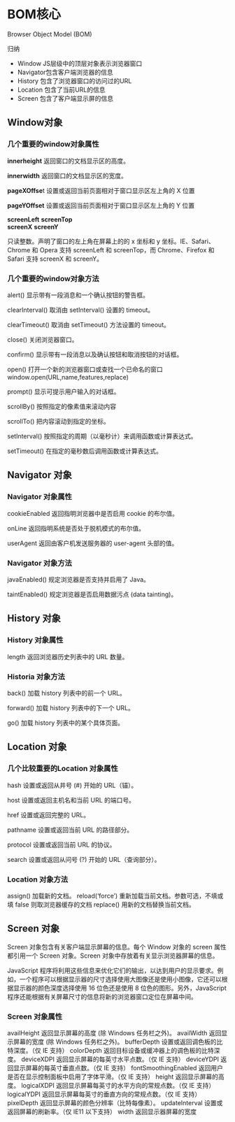 # BOM核心

Browser Object Model (BOM)

归纳

- Window JS层级中的顶层对象表示浏览器窗口
- Navigator包含客户端浏览器的信息
- History 包含了浏览器窗口的访问过的URL
- Location 包含了当前URL的信息
- Screen 包含了客户端显示屏的信息

## Window对象

### 几个重要的window对象属性

**innerheight** 返回窗口的文档显示区的高度。

**innerwidth** 返回窗口的文档显示区的宽度。

**pageXOffse**t 设置或返回当前页面相对于窗口显示区左上角的 X 位置

**pageYOffset** 设置或返回当前页面相对于窗口显示区左上角的 Y 位置

**screenLeft**
**screenTop**	
**screenX**
**screenY**

只读整数。声明了窗口的左上角在屏幕上的的 x 坐标和 y 坐标。IE、Safari、Chrome 和 Opera 支持 screenLeft 和 screenTop，而 Chrome、Firefox 和 Safari 支持 screenX 和 screenY。

### 几个重要的window对象方法

alert() 显示带有一段消息和一个确认按钮的警告框。

clearInterval() 取消由 setInterval() 设置的 timeout。

clearTimeout() 取消由 setTimeout() 方法设置的 timeout。

close() 关闭浏览器窗口。

confirm() 显示带有一段消息以及确认按钮和取消按钮的对话框。

open() 打开一个新的浏览器窗口或查找一个已命名的窗口window.open(URL,name,features,replace)

prompt() 显示可提示用户输入的对话框。

scrollBy() 按照指定的像素值来滚动内容

scrollTo() 把内容滚动到指定的坐标。

setInterval() 按照指定的周期（以毫秒计）来调用函数或计算表达式。

setTimeout() 在指定的毫秒数后调用函数或计算表达式。

## Navigator 对象

### Navigator 对象属性

cookieEnabled 返回指明浏览器中是否启用 cookie 的布尔值。

onLine 返回指明系统是否处于脱机模式的布尔值。

userAgent 返回由客户机发送服务器的 user-agent 头部的值。

### Navigator 对象方法

javaEnabled() 规定浏览器是否支持并启用了 Java。

taintEnabled() 规定浏览器是否启用数据污点 (data tainting)。

## History 对象

### History 对象属性

length 返回浏览器历史列表中的 URL 数量。

### Historia 对象方法

back() 加载 history 列表中的前一个 URL。

forward() 加载 history 列表中的下一个 URL。

go() 加载 history 列表中的某个具体页面。

## Location 对象

### 几个比较重要的Location 对象属性

hash 设置或返回从井号 (#) 开始的 URL（锚）。

host 设置或返回主机名和当前 URL 的端口号。

href 设置或返回完整的 URL。

pathname 设置或返回当前 URL 的路径部分。

protocol 设置或返回当前 URL 的协议。

search 设置或返回从问号 (?) 开始的 URL（查询部分）。

### Location 对象方法

assign() 加载新的文档。
reload(‘force’) 重新加载当前文档。参数可选，不填或填 false 则取浏览器缓存的文档
replace() 用新的文档替换当前文档。

## Screen 对象

Screen 对象包含有关客户端显示屏幕的信息。每个 Window 对象的 screen 属性都引用一个 Screen 对象。Screen 对象中存放着有关显示浏览器屏幕的信息。

JavaScript 程序将利用这些信息来优化它们的输出，以达到用户的显示要求。例如，一个程序可以根据显示器的尺寸选择使用大图像还是使用小图像，它还可以根据显示器的颜色深度选择使用 16 位色还是使用 8 位色的图形。另外，JavaScript 程序还能根据有关屏幕尺寸的信息将新的浏览器窗口定位在屏幕中间。

### Screen 对象属性

availHeight 返回显示屏幕的高度 (除 Windows 任务栏之外)。
availWidth 返回显示屏幕的宽度 (除 Windows 任务栏之外)。
bufferDepth 设置或返回调色板的比特深度。（仅 IE 支持）
colorDepth 返回目标设备或缓冲器上的调色板的比特深度。
deviceXDPI 返回显示屏幕的每英寸水平点数。（仅 IE 支持）
deviceYDPI 返回显示屏幕的每英寸垂直点数。（仅 IE 支持）
fontSmoothingEnabled 返回用户是否在显示控制面板中启用了字体平滑。（仅 IE 支持）
height 返回显示屏幕的高度。
logicalXDPI 返回显示屏幕每英寸的水平方向的常规点数。（仅 IE 支持）
logicalYDPI 返回显示屏幕每英寸的垂直方向的常规点数。（仅 IE 支持）
pixelDepth 返回显示屏幕的颜色分辨率（比特每像素）。
updateInterval 设置或返回屏幕的刷新率。（仅 IE11 以下支持）
width 返回显示器屏幕的宽度